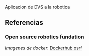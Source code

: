 
Aplicacion de DVS a la robotica

## Referencias
### Open source robotics fundation

*Imagenes de docker*: [Dockerhub osrf](https://hub.docker.com/u/osrf/)
